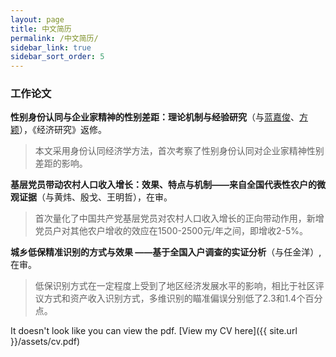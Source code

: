 ```yaml
---
layout: page
title: 中文简历
permalink: /中文简历/
sidebar_link: true
sidebar_sort_order: 5
---
```



### 工作论文
**性别身份认同与企业家精神的性别差距：理论机制与经验研究**（与[蓝嘉俊](https://faculty.hqu.edu.cn/lanjj/zh_CN/index.htm)、[方颖](https://wise.xmu.edu.cn/people/faculty/f80b2758-9c43-4a09-b4f9-e82c31340338.html)），《经济研究》返修。
>本文采用身份认同经济学方法，首次考察了性别身份认同对企业家精神性别差距的影响。

**基层党员带动农村人口收入增长：效果、特点与机制——来自全国代表性农户的微观证据**（与黄炜、殷戈、王明哲），在审。
>首次量化了中国共产党基层党员对农村人口收入增长的正向带动作用，新增党员户对其他农户增收的效应在1500-2500元/年之间，即增收2-5%。

**城乡低保精准识别的方式与效果 ——基于全国入户调查的实证分析**（与任金洋）, 在审。
>低保识别方式在一定程度上受到了地区经济发展水平的影响，相比于社区评议方式和资产收入识别方式，多维识别的瞄准偏误分别低了2.3和1.4个百分点。


<object data="{{ site.url }}/assets/cv.pdf" type='application/pdf' width="130%" style="height:calc(100vh)">
<p>It doesn't look like you can view the pdf. [View my CV here]({{ site.url }}/assets/cv.pdf)</p>
</object>